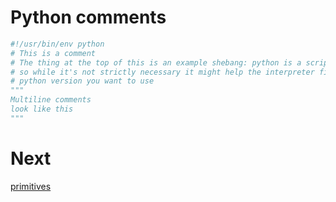 # Python comments
```py
#!/usr/bin/env python
# This is a comment
# The thing at the top of this is an example shebang: python is a scripting language,
# so while it's not strictly necessary it might help the interpreter find specifically which
# python version you want to use
"""
Multiline comments
look like this
"""
```
# Next
[primitives](2_primitives.md)
